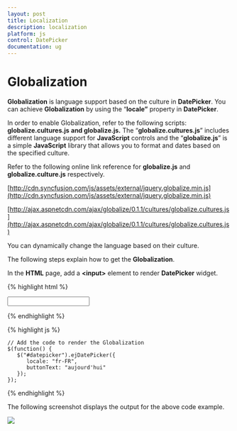 ```yaml
---
layout: post
title: Localization
description: localization
platform: js
control: DatePicker
documentation: ug
---
```


# Globalization

**Globalization** is language support based on the culture in **DatePicker**. You can achieve **Globalization** by using the “**locale”** property in **DatePicker**.

In order to enable Globalization, refer to the following scripts: **globalize.cultures.js** **and globalize.js.** The “**globalize.cultures.js**” includes different language support for **JavaScript** controls and the “**globalize.js**” is a simple **JavaScript** library that allows you to format and dates based on the specified culture.

Refer to the following online link reference for **globalize.js** and **globalize.culture.js** respectively.

[http://cdn.syncfusion.com/js/assets/external/jquery.globalize.min.js](http://cdn.syncfusion.com/js/assets/external/jquery.globalize.min.js)

[http://ajax.aspnetcdn.com/ajax/globalize/0.1.1/cultures/globalize.cultures.js](http://ajax.aspnetcdn.com/ajax/globalize/0.1.1/cultures/globalize.cultures.js)

You can dynamically change the language based on their culture.

The following steps explain how to get the **Globalization**.

In the **HTML** page, add a **&lt;input&gt;** element to render **DatePicker** widget.


{% highlight html %}

<input id="datepicker" type="text" />
      
{% endhighlight %}
  
{% highlight js %}

    // Add the code to render the Globalization  
    $(function() {
       $("#datepicker").ejDatePicker({
          locale: "fr-FR",
          buttonText: "aujourd'hui"
       });
    });

{% endhighlight %}



The following screenshot displays the output for the above code example.



![]("/js/DatePicker/Globalization_images/Globalization_img1.png")

